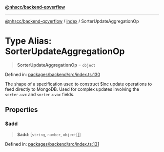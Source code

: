 [**@nhscc/backend-qoverflow**](../../README.md)

***

[@nhscc/backend-qoverflow](../../README.md) / [index](../README.md) / SorterUpdateAggregationOp

# Type Alias: SorterUpdateAggregationOp

> **SorterUpdateAggregationOp** = `object`

Defined in: [packages/backend/src/index.ts:130](https://github.com/nhscc/qoverflow.api.hscc.bdpa.org/blob/f5ce596891ef5639d9d2800df6d35c0e862108c3/packages/backend/src/index.ts#L130)

The shape of a specification used to construct $inc update operations to feed
directly to MongoDB. Used for complex updates involving the `sorter.uvc` and
`sorter.uvac` fields.

## Properties

### $add

> **$add**: \[`string`, `number`, `object`[]\]

Defined in: [packages/backend/src/index.ts:131](https://github.com/nhscc/qoverflow.api.hscc.bdpa.org/blob/f5ce596891ef5639d9d2800df6d35c0e862108c3/packages/backend/src/index.ts#L131)
